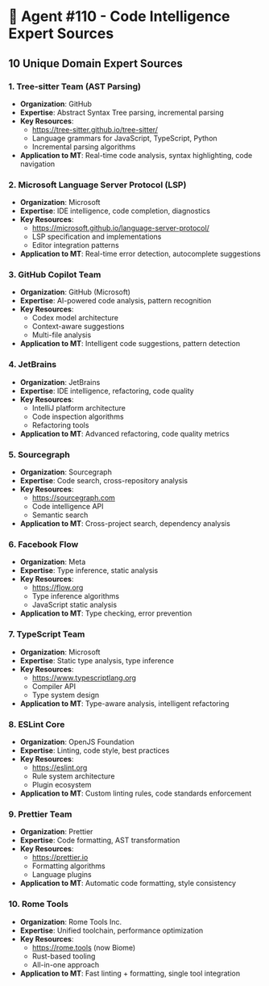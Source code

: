 # 🤖 Agent #110 - Code Intelligence Expert Sources

## 10 Unique Domain Expert Sources

### 1. **Tree-sitter Team** (AST Parsing)
- **Organization**: GitHub
- **Expertise**: Abstract Syntax Tree parsing, incremental parsing
- **Key Resources**:
  - https://tree-sitter.github.io/tree-sitter/
  - Language grammars for JavaScript, TypeScript, Python
  - Incremental parsing algorithms
- **Application to MT**: Real-time code analysis, syntax highlighting, code navigation

### 2. **Microsoft Language Server Protocol (LSP)**
- **Organization**: Microsoft
- **Expertise**: IDE intelligence, code completion, diagnostics
- **Key Resources**:
  - https://microsoft.github.io/language-server-protocol/
  - LSP specification and implementations
  - Editor integration patterns
- **Application to MT**: Real-time error detection, autocomplete suggestions

### 3. **GitHub Copilot Team**
- **Organization**: GitHub (Microsoft)
- **Expertise**: AI-powered code analysis, pattern recognition
- **Key Resources**:
  - Codex model architecture
  - Context-aware suggestions
  - Multi-file analysis
- **Application to MT**: Intelligent code suggestions, pattern detection

### 4. **JetBrains**
- **Organization**: JetBrains
- **Expertise**: IDE intelligence, refactoring, code quality
- **Key Resources**:
  - IntelliJ platform architecture
  - Code inspection algorithms
  - Refactoring tools
- **Application to MT**: Advanced refactoring, code quality metrics

### 5. **Sourcegraph**
- **Organization**: Sourcegraph
- **Expertise**: Code search, cross-repository analysis
- **Key Resources**:
  - https://sourcegraph.com
  - Code intelligence API
  - Semantic search
- **Application to MT**: Cross-project search, dependency analysis

### 6. **Facebook Flow**
- **Organization**: Meta
- **Expertise**: Type inference, static analysis
- **Key Resources**:
  - https://flow.org
  - Type inference algorithms
  - JavaScript static analysis
- **Application to MT**: Type checking, error prevention

### 7. **TypeScript Team**
- **Organization**: Microsoft
- **Expertise**: Static type analysis, type inference
- **Key Resources**:
  - https://www.typescriptlang.org
  - Compiler API
  - Type system design
- **Application to MT**: Type-aware analysis, intelligent refactoring

### 8. **ESLint Core**
- **Organization**: OpenJS Foundation
- **Expertise**: Linting, code style, best practices
- **Key Resources**:
  - https://eslint.org
  - Rule system architecture
  - Plugin ecosystem
- **Application to MT**: Custom linting rules, code standards enforcement

### 9. **Prettier Team**
- **Organization**: Prettier
- **Expertise**: Code formatting, AST transformation
- **Key Resources**:
  - https://prettier.io
  - Formatting algorithms
  - Language plugins
- **Application to MT**: Automatic code formatting, style consistency

### 10. **Rome Tools**
- **Organization**: Rome Tools Inc.
- **Expertise**: Unified toolchain, performance optimization
- **Key Resources**:
  - https://rome.tools (now Biome)
  - Rust-based tooling
  - All-in-one approach
- **Application to MT**: Fast linting + formatting, single tool integration
